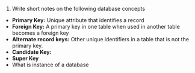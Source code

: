 1. Write short notes on the following database concepts
- **Primary Key:** Unique attribute that identifies a record
- **Foreign Key:** A primary key in one table when used in another table becomes a foreign key
- **Alternate record keys:** Other unique identifiers in a table that is not the primary key. 
- **Candidate Key:** 
- **Super Key**
- What is instance of a database